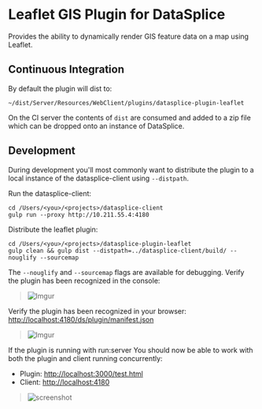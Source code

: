 # Leaflet GIS Plugin for DataSplice

Provides the ability to dynamically render GIS feature data on a map using Leaflet.

## Continuous Integration

By default the plugin will dist to:

    ~/dist/Server/Resources/WebClient/plugins/datasplice-plugin-leaflet

On the CI server the contents of `dist` are consumed and added to a zip file which can be dropped onto an instance of DataSplice.

## Development

During development you'll most commonly want to distribute the plugin to a local instance of the datasplice-client using `--distpath`.

Run the datasplice-client:

    cd /Users/<you>/<projects>/datasplice-client
    gulp run --proxy http://10.211.55.4:4180

Distribute the leaflet plugin:

    cd /Users/<you>/<projects>/datasplice-plugin-leaflet
    gulp clean && gulp dist --distpath=../datasplice-client/build/ --nouglify --sourcemap

The `--nouglify` and `--sourcemap` flags are available for debugging. Verify the plugin has been recognized in the console:

> ![Imgur](http://i.imgur.com/YtMEwM9.png)

Verify the plugin has been recognized in your browser: [http://localhost:4180/ds/plugin/manifest.json](http://localhost:4180/ds/plugin/manifest.json)

> ![Imgur](http://i.imgur.com/54F8hjg.png)

If the plugin is running with run:server You should now be able to work with both the plugin and client running concurrently:

- Plugin: [http://localhost:3000/test.html](http://localhost:3000/test.html)
- Client: [http://localhost:4180](http://localhost:4180)

> ![screenshot](https://trello-attachments.s3.amazonaws.com/52a8dd9076a48eca210a2821/5310f775e8e4f6a71afc725a/0e0ca01924d65a22a9c40b10b3177701/upload_2014-03-03_at_2.22.29_pm.png)
